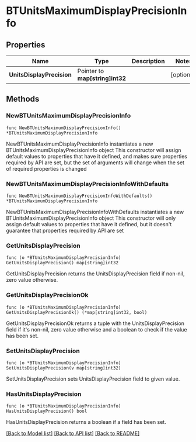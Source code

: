 # BTUnitsMaximumDisplayPrecisionInfo

## Properties

Name | Type | Description | Notes
------------ | ------------- | ------------- | -------------
**UnitsDisplayPrecision** | Pointer to **map[string]int32** |  | [optional] 

## Methods

### NewBTUnitsMaximumDisplayPrecisionInfo

`func NewBTUnitsMaximumDisplayPrecisionInfo() *BTUnitsMaximumDisplayPrecisionInfo`

NewBTUnitsMaximumDisplayPrecisionInfo instantiates a new BTUnitsMaximumDisplayPrecisionInfo object
This constructor will assign default values to properties that have it defined,
and makes sure properties required by API are set, but the set of arguments
will change when the set of required properties is changed

### NewBTUnitsMaximumDisplayPrecisionInfoWithDefaults

`func NewBTUnitsMaximumDisplayPrecisionInfoWithDefaults() *BTUnitsMaximumDisplayPrecisionInfo`

NewBTUnitsMaximumDisplayPrecisionInfoWithDefaults instantiates a new BTUnitsMaximumDisplayPrecisionInfo object
This constructor will only assign default values to properties that have it defined,
but it doesn't guarantee that properties required by API are set

### GetUnitsDisplayPrecision

`func (o *BTUnitsMaximumDisplayPrecisionInfo) GetUnitsDisplayPrecision() map[string]int32`

GetUnitsDisplayPrecision returns the UnitsDisplayPrecision field if non-nil, zero value otherwise.

### GetUnitsDisplayPrecisionOk

`func (o *BTUnitsMaximumDisplayPrecisionInfo) GetUnitsDisplayPrecisionOk() (*map[string]int32, bool)`

GetUnitsDisplayPrecisionOk returns a tuple with the UnitsDisplayPrecision field if it's non-nil, zero value otherwise
and a boolean to check if the value has been set.

### SetUnitsDisplayPrecision

`func (o *BTUnitsMaximumDisplayPrecisionInfo) SetUnitsDisplayPrecision(v map[string]int32)`

SetUnitsDisplayPrecision sets UnitsDisplayPrecision field to given value.

### HasUnitsDisplayPrecision

`func (o *BTUnitsMaximumDisplayPrecisionInfo) HasUnitsDisplayPrecision() bool`

HasUnitsDisplayPrecision returns a boolean if a field has been set.


[[Back to Model list]](../README.md#documentation-for-models) [[Back to API list]](../README.md#documentation-for-api-endpoints) [[Back to README]](../README.md)


